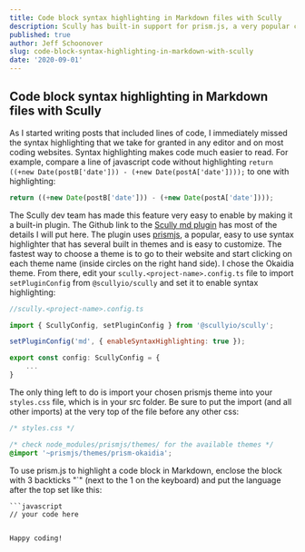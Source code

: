 ```yaml
---
title: Code block syntax highlighting in Markdown files with Scully
description: Scully has built-in support for prism.js, a very popular code syntax highlighting package.  Learn how to incorporate it into your website and get your code blocks highlighted.
published: true
author: Jeff Schoonover
slug: code-block-syntax-highlighting-in-markdown-with-scully
date: '2020-09-01'
---
```


## Code block syntax highlighting in Markdown files with Scully

As I started writing posts that included lines of code, I immediately missed the syntax highlighting that we take for granted in any editor and on most coding websites.  Syntax highlighting makes code much easier to read.  For example, compare a line of javascript code without highlighting `return ((+new Date(postB['date'])) - (+new Date(postA['date'])));` to one with highlighting:

```js
return ((+new Date(postB['date'])) - (+new Date(postA['date'])));
```

The Scully dev team has made this feature very easy to enable by making it a built-in plugin.  The Github link to the [Scully md plugin](https://github.com/scullyio/scully/blob/main/docs/learn/plugins/built-in-plugins/md.md) has most of the details I will put here.  The plugin uses [prismjs](https://prismjs.com/), a popular, easy to use syntax highlighter that has several built in themes and is easy to customize.  The fastest way to choose a theme is to go to their website and start clicking on each theme name (inside circles on the right hand side).  I chose the Okaidia theme.  From there, edit your `scully.<project-name>.config.ts` file to import `setPluginConfig` from `@scullyio/scully` and set it to enable syntax highlighting:

```js
//scully.<project-name>.config.ts

import { ScullyConfig, setPluginConfig } from '@scullyio/scully';

setPluginConfig('md', { enableSyntaxHighlighting: true });

export const config: ScullyConfig = {
    ...
}
```

The only thing left to do is import your chosen prismjs theme into your `styles.css` file, which is in your src folder.  Be sure to put the import (and all other imports) at the very top of the file before any other css:

```css
/* styles.css */

/* check node_modules/prismjs/themes/ for the available themes */
@import '~prismjs/themes/prism-okaidia';
```

To use prism.js to highlight a code block in Markdown, enclose the block with 3 backticks "`" (next to the 1 on the keyboard) and put the language after the top set like this:

```
```javascript
// your code here
```
```

Happy coding!  
